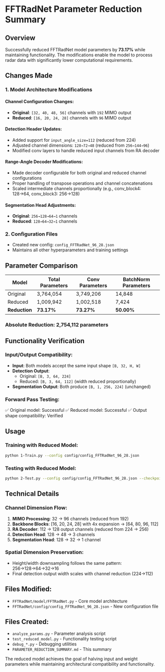 # FFTRadNet Parameter Reduction Summary

## Overview
Successfully reduced FFTRadNet model parameters by **73.17%** while maintaining functionality. The modifications enable the model to process radar data with significantly lower computational requirements.

## Changes Made

### 1. Model Architecture Modifications

#### Channel Configuration Changes:
- **Original**: `[32, 40, 48, 56]` channels with `192` MIMO output
- **Reduced**: `[16, 20, 24, 28]` channels with `96` MIMO output

#### Detection Header Updates:
- Added support for `input_angle_size=112` (reduced from 224)
- Adjusted channel dimensions: `128→72→48` (reduced from `256→144→96`)
- Modified conv layers to handle reduced input channels from RA decoder

#### Range-Angle Decoder Modifications:
- Made decoder configurable for both original and reduced channel configurations
- Proper handling of transpose operations and channel concatenations
- Scaled intermediate channels proportionally (e.g., conv_block4: 128→64, conv_block3: 256→128)

#### Segmentation Head Adjustments:
- **Original**: `256→128→64→1` channels
- **Reduced**: `128→64→32→1` channels

### 2. Configuration Files
- Created new config: `config_FFTRadNet_96_28.json`
- Maintains all other hyperparameters and training settings

## Parameter Comparison

| Model | Total Parameters | Conv Parameters | BatchNorm Parameters |
|-------|------------------|-----------------|---------------------|
| Original | 3,764,054 | 3,749,206 | 14,848 |
| Reduced | 1,009,942 | 1,002,518 | 7,424 |
| **Reduction** | **73.17%** | **73.27%** | **50.00%** |

### Absolute Reduction: 2,754,112 parameters

## Functionality Verification

### Input/Output Compatibility:
- **Input**: Both models accept the same input shape `[B, 32, H, W]`
- **Detection Output**: 
  - Original: `[B, 3, 64, 224]`
  - Reduced: `[B, 3, 64, 112]` (width reduced proportionally)
- **Segmentation Output**: Both produce `[B, 1, 256, 224]` (unchanged)

### Forward Pass Testing:
✅ Original model: Successful
✅ Reduced model: Successful
✅ Output shape compatibility: Verified

## Usage

### Training with Reduced Model:
```bash
python 1-Train.py --config config/config_FFTRadNet_96_28.json
```

### Testing with Reduced Model:
```bash
python 2-Test.py --config config/config_FFTRadNet_96_28.json --checkpoint <reduced_model_checkpoint>
```

## Technical Details

### Channel Dimension Flow:
1. **MIMO Processing**: 32 → 96 channels (reduced from 192)
2. **Backbone Blocks**: [16, 20, 24, 28] with 4x expansion → [64, 80, 96, 112]
3. **RA Decoder**: 112 → 128 output channels (reduced from 224 → 256)
4. **Detection Head**: 128 → 48 → 3 channels
5. **Segmentation Head**: 128 → 32 → 1 channel

### Spatial Dimension Preservation:
- Height/width downsampling follows the same pattern: 256→128→64→32→16
- Final detection output width scales with channel reduction (224→112)

## Files Modified:
- `FFTRadNet/model/FFTRadNet.py` - Core model architecture
- `FFTRadNet/config/config_FFTRadNet_96_28.json` - New configuration file

## Files Created:
- `analyze_params.py` - Parameter analysis script
- `test_reduced_model.py` - Functionality testing script
- `debug_*.py` - Debugging utilities
- `PARAMETER_REDUCTION_SUMMARY.md` - This summary

The reduced model achieves the goal of halving input and weight parameters while maintaining architectural compatibility and functionality.